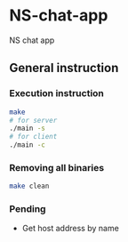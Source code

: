 # NS-chat-app
NS chat app

## General instruction
### Execution instruction
```bash
make
# for server
./main -s
# for client
./main -c
```
### Removing all binaries
```bash
make clean
```

### Pending
- Get host address by name